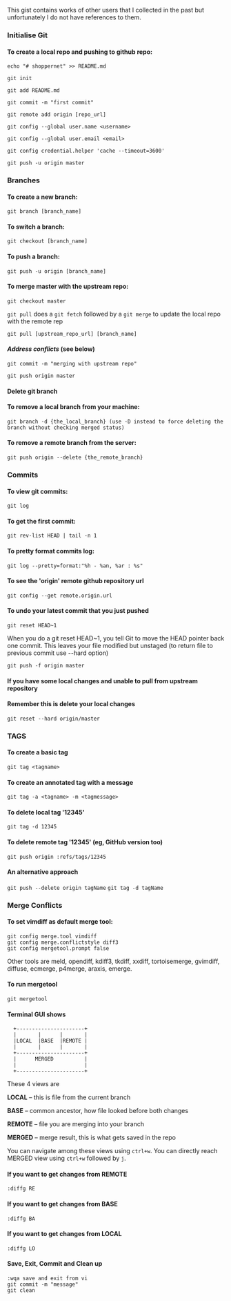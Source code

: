 This gist contains works of other users that I collected in the past but unfortunately I do not have references to them. 

### Initialise Git

#### To create a local repo and pushing to github repo:
```
echo "# shoppernet" >> README.md

git init

git add README.md

git commit -m "first commit"

git remote add origin [repo_url]

git config --global user.name <username>

git config --global user.email <email>

git config credential.helper 'cache --timeout=3600'

git push -u origin master
```

### Branches

#### To create a new branch:

`git branch [branch_name]`

#### To switch a branch:

`git checkout [branch_name]`

#### To push a branch:

`git push -u origin [branch_name]`

#### To merge master with the upstream repo:

`git checkout master`

`git pull` does a `git fetch` followed by a `git merge` 
to update the local repo with the remote rep

`git pull [upstream_repo_url] [branch_name]`

#### *Address conflicts* (see below)
```
git commit -m "merging with upstream repo"

git push origin master
```

#### Delete git branch

#### To remove a local branch from your machine:
`git branch -d {the_local_branch} (use -D instead to force deleting the branch without checking merged status)`

#### To remove a remote branch from the server:
`git push origin --delete {the_remote_branch}`

### Commits

#### To view git commits:

`git log`

#### To get the first commit:

`git rev-list HEAD | tail -n 1`

#### To pretty format commits log:

`git log --pretty=format:"%h - %an, %ar : %s"`

#### To see the 'origin' remote github repository url

`git config --get remote.origin.url`

#### To undo your latest commit that you just pushed

`git reset HEAD~1`

When you do a git reset HEAD~1, you tell Git to move the HEAD pointer back one commit. This leaves your file modified but unstaged (to return file to previous commit use --hard option)

`git push -f origin master`

#### If you have some local changes and unable to pull from upstream repository
#### Remember this is delete your local changes
`git reset --hard origin/master`

### TAGS

#### To create a basic tag
`git tag <tagname>`

#### To create an annotated tag with a message
`git tag -a <tagname> -m <tagmessage>`

#### To delete local tag '12345'
`git tag -d 12345`

#### To delete remote tag '12345' (eg, GitHub version too)
`git push origin :refs/tags/12345`

#### An alternative approach
`git push --delete origin tagName`
`git tag -d tagName`


### Merge Conflicts

#### To set vimdiff as default merge tool:
```
git config merge.tool vimdiff
git config merge.conflictstyle diff3
git config mergetool.prompt false
```
Other tools are meld, opendiff, kdiff3, tkdiff, xxdiff, tortoisemerge, gvimdiff, diffuse, ecmerge, p4merge, araxis, emerge.

#### To run mergetool
`git mergetool`

#### Terminal GUI shows
```
  +----------------------+
  |       |      |       |
  |LOCAL  |BASE  |REMOTE |
  |       |      |       |
  +----------------------+
  |      MERGED          |
  |                      |
  +----------------------+
```
These 4 views are

**LOCAL** – this is file from the current branch

**BASE** – common ancestor, how file looked before both changes

**REMOTE** – file you are merging into your branch

**MERGED** – merge result, this is what gets saved in the repo

You can navigate among these views using `ctrl+w`. You can directly reach MERGED view using `ctrl+w` followed by `j`.

#### If you want to get changes from REMOTE
`:diffg RE`

#### If you want to get changes from BASE
`:diffg BA`  

#### If you want to get changes from LOCAL
`:diffg LO` 

#### Save, Exit, Commit and Clean up
```
:wqa save and exit from vi
git commit -m "message"
git clean
```
